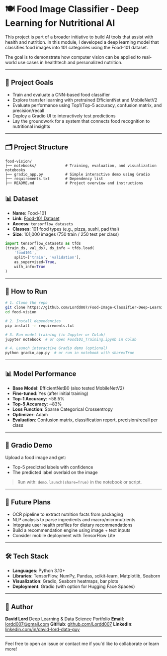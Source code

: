 # 🍽️ Food Image Classifier - Deep Learning for Nutritional AI

This project is part of a broader initiative to build AI tools that assist with health and nutrition. In this module, I developed a deep learning model that classifies food images into 101 categories using the Food-101 dataset.

The goal is to demonstrate how computer vision can be applied to real-world use cases in healthtech and personalized nutrition.

---

## 🧐 Project Goals

* Train and evaluate a CNN-based food classifier
* Explore transfer learning with pretrained EfficientNet and MobileNetV2
* Evaluate performance using Top1/Top-5 accuracy, confusion matrix, and precision/recall
* Deploy a Gradio UI to interactively test predictions
* Lay the groundwork for a system that connects food recognition to nutritional insights

---

## 🗂️ Project Structure

```text
food-vision/
├── notebooks/             # Training, evaluation, and visualization notebooks
├── gradio_app.py          # Simple interactive demo using Gradio
├── requirements.txt       # Dependency list
├── README.md              # Project overview and instructions
```

## 📊 Dataset

* **Name**: Food-101
* **Link**: [Food-101 Dataset](https://data.vision.ee.ethz.ch/cvl/datasets_extra/food-101/)
* **Access**: `tensorflow_datasets`
* **Classes**: 101 food types (e.g., pizza, sushi, pad thai)
* **Size**: 101,000 images (750 train / 250 test per class)

```python
import tensorflow_datasets as tfds
(train_ds, val_ds), ds_info = tfds.load(
    'food101',
    split=['train', 'validation'],
    as_supervised=True,
    with_info=True
)
```

---

## 🚀 How to Run

```bash
# 1. Clone the repo
git clone https://github.com/Lordd007/Food-Image-Classifier-Deep-Learning-for-Nutritional-AI.git
cd food-vision

# 2. Install dependencies
pip install -r requirements.txt

# 3. Run model training (in Jupyter or Colab)
jupyter notebook  # or open Food101_Training.ipynb in Colab

# 4. Launch interactive Gradio demo (optional)
python gradio_app.py  # or run in notebook with share=True

```

---

## 📊 Model Performance

* **Base Model**: EfficientNetB0 (also tested MobileNetV2)
* **Fine-tuned**: Yes (after initial training)
* **Top-1 Accuracy**: \~58.5%
* **Top-5 Accuracy**: \~83%
* **Loss Function**: Sparse Categorical Crossentropy
* **Optimizer**: Adam
* **Evaluation**: Confusion matrix, classification report, precision/recall per class

---

## 📸 Gradio Demo

Upload a food image and get:

* Top-5 predicted labels with confidence
* The predicted label overlaid on the image

> Run with: `demo.launch(share=True)` in the notebook or script.

---

## 🔮 Future Plans

* OCR pipeline to extract nutrition facts from packaging
* NLP analysis to parse ingredients and macro/micronutrients
* Integrate user health profiles for dietary recommendations
* Build a recommendation engine using image + text inputs
* Consider mobile deployment with TensorFlow Lite

---

## 🛠️ Tech Stack

* **Languages**: Python 3.10+
* **Libraries**: TensorFlow, NumPy, Pandas, scikit-learn, Matplotlib, Seaborn
* **Visualization**: Gradio, Seaborn heatmaps, bar plots
* **Deployment**: Gradio (with option for Hugging Face Spaces)

---

## 👤 Author

**David Lord**
Deep Learning & Data Science Portfolio
**Email**: [lordd007@gmail.com](mailto:lordd007@gmail.com)
**GitHub**: [github.com/Lordd007](https://github.com/Lordd007)
**LinkedIn**: [linkedin.com/in/david-lord-data-guy](https://www.linkedin.com/in/david-lord-data-guy)

---

Feel free to open an issue or contact me if you'd like to collaborate or learn more!
